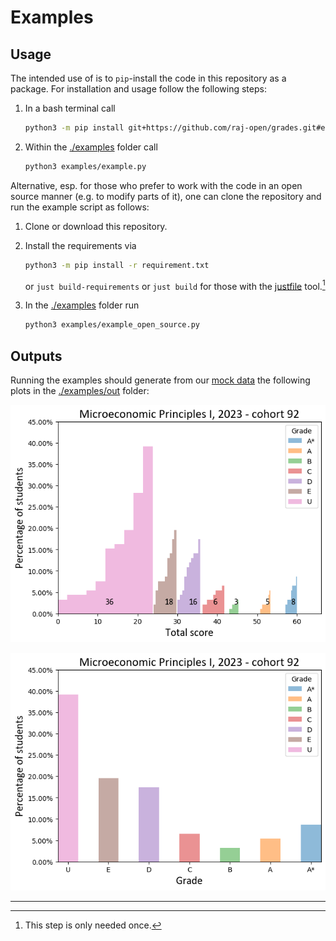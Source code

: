 # Examples #

## Usage ##

The intended use of is to `pip`-install the code in this repository as a package.
For installation and usage follow the following steps:

1. In a bash terminal call

    ```bash
    python3 -m pip install git+https://github.com/raj-open/grades.git#egg=grades
    ```

2. Within the [./examples](.) folder call

    ```bash
    python3 examples/example.py
    ```

Alternative, esp. for those who prefer to work with the code in an open source manner (e.g. to modify parts of it),
one can clone the repository and run the example script as follows:

1. Clone or download this repository.

2. Install the requirements via

    ```bash
    python3 -m pip install -r requirement.txt
    ```

    or `just build-requirements`
    or `just build`
    for those with the [justfile](https://github.com/casey/just) tool.[^1]

3. In the [./examples](.) folder run

      ```bash
      python3 examples/example_open_source.py
      ```

## Outputs ##

Running the examples should generate from our [mock data](./data/example-data.csv)
the following plots in the [./examples/out](out) folder:

![Plot of scores](./out/example-scores.png)

![Plot of grades](./out/example-grades.png)

---

[^1]: This step is only needed once.
